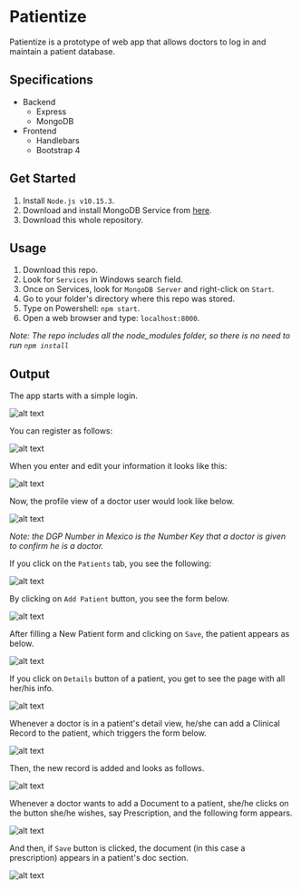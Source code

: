 # Patientize

Patientize is a prototype of web app that allows doctors to log in and maintain a patient database. <br />

## Specifications

- Backend
	- Express
	- MongoDB
- Frontend
	- Handlebars
	- Bootstrap 4

## Get Started

1. Install `Node.js v10.15.3`.<br />
2. Download and install MongoDB Service from [here](https://www.mongodb.com/es).<br />
3. Download this whole repository.<br />

## Usage

1. Download this repo. <br />
2. Look for `Services` in Windows search field. <br />
3. Once on Services, look for `MongoDB Server` and right-click on `Start`. <br />
4. Go to your folder's directory where this repo was stored. <br />
5. Type on Powershell: `npm start`. <br />
6. Open a web browser and type: `localhost:8000`. <br />

*Note: The repo includes all the node_modules folder, so there is no need to run `npm install`*

## Output

The app starts with a simple login. <br />

![alt text](https://github.com/the-other-mariana/patientize/blob/master/evidences/login.png?raw=true) <br />

You can register as follows: <br />

![alt text](https://github.com/the-other-mariana/patientize/blob/master/evidences/register-02.png?raw=true) <br />

When you enter and edit your information it looks like this: <br />

![alt text](https://github.com/the-other-mariana/patientize/blob/master/evidences/edit-info-02.png?raw=true) <br />

Now, the profile view of a doctor user would look like below. <br />

![alt text](https://github.com/the-other-mariana/patientize/blob/master/evidences/profile-view-03.png?raw=true) <br />

*Note: the DGP Number in Mexico is the Number Key that a doctor is given to confirm he is a doctor.* <br />

If you click on the `Patients` tab, you see the following: <br />

![alt text](https://github.com/the-other-mariana/patientize/blob/master/evidences/patients-view.png?raw=true) <br />

By clicking on `Add Patient` button, you see the form below. <br />

![alt text](https://github.com/the-other-mariana/patientize/blob/master/evidences/add-patient.png?raw=true) <br />

After filling a New Patient form and clicking on `Save`, the patient appears as below. <br />

![alt text](https://github.com/the-other-mariana/patientize/blob/master/evidences/added-patient-02.png?raw=true) <br />

If you click on `Details` button of a patient, you get to see the page with all her/his info. <br />

![alt text](https://github.com/the-other-mariana/patientize/blob/master/evidences/patient-details-02.png?raw=true) <br />

Whenever a doctor is in a patient's detail view, he/she can add a Clinical Record to the patient, which triggers the form below. <br />

![alt text](https://github.com/the-other-mariana/patientize/blob/master/evidences/new-record-form.png?raw=true) <br />

Then, the new record is added and looks as follows. <br />

![alt text](https://github.com/the-other-mariana/patientize/blob/master/evidences/add-record.png?raw=true) <br />

Whenever a doctor wants to add a Document to a patient, she/he clicks on the button she/he wishes, say Prescription, and the following form appears. <br />

![alt text](https://github.com/the-other-mariana/patientize/blob/master/evidences/new-doc-form.png?raw=true) <br />

And then, if `Save` button is clicked, the document (in this case a prescription) appears in a patient's doc section. <br />

![alt text](https://github.com/the-other-mariana/patientize/blob/master/evidences/add-prescription.png?raw=true) <br />
